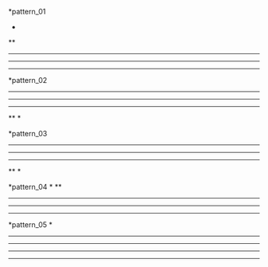 

*pattern_01

*
**
***
****
*****


*pattern_02
*****
****
***
**
*


*pattern_03
*****
 ****
  ***
   **
    *


*pattern_04
    *
   **
  ***
 ****
*****


*pattern_05
    *
   ***
  *****
 *******
*********
